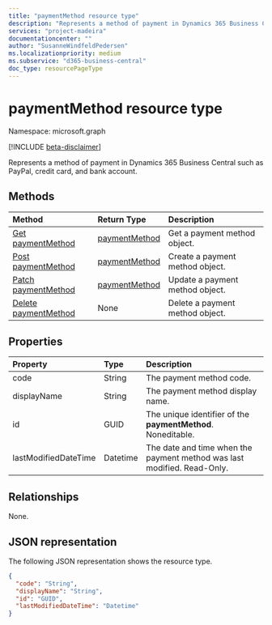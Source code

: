 ```yaml
---
title: "paymentMethod resource type"
description: "Represents a method of payment in Dynamics 365 Business Central such as PayPal, credit card, and bank account."
services: "project-madeira"
documentationcenter: ""
author: "SusanneWindfeldPedersen"
ms.localizationpriority: medium
ms.subservice: "d365-business-central"
doc_type: resourcePageType
---
```


# paymentMethod resource type

Namespace: microsoft.graph

[!INCLUDE [beta-disclaimer](../../includes/beta-disclaimer.md)]

Represents a method of payment in Dynamics 365 Business Central such as PayPal, credit card, and bank account.

## Methods

| Method                                                          | Return Type  |Description             |
|:----------------------------------------------------------------|:-------------|:-----------------------|
|[Get paymentMethod](../api/dynamics-paymentmethods-get.md)      |[paymentMethod](dynamics-paymentmethods.md)|Get a payment method object.   |
|[Post paymentMethod](../api/dynamics-create-paymentmethods.md)  |[paymentMethod](dynamics-paymentmethods.md)|Create a payment method object.|
|[Patch paymentMethod](../api/dynamics-paymentmethods-update.md) |[paymentMethod](dynamics-paymentmethods.md)|Update a payment method object.|
|[Delete paymentMethod](../api/dynamics-paymentmethods-delete.md)|None          |Delete a payment method object.|

## Properties
| Property	         | Type	  |Description                                                  |
|:-------------------|:-------|:------------------------------------------------------------|
|code                |String  |The payment method code.                                     |
|displayName         |String  |The payment method display name.                             |
|id                  |GUID    |The unique identifier of the **paymentMethod**. Noneditable.|
|lastModifiedDateTime|Datetime|The date and time when the payment method was last modified. Read-Only.|


## Relationships
None.

## JSON representation

The following JSON representation shows the resource type.

```json
{
  "code": "String",
  "displayName": "String",
  "id": "GUID",
  "lastModifiedDateTime": "Datetime"
}
```



